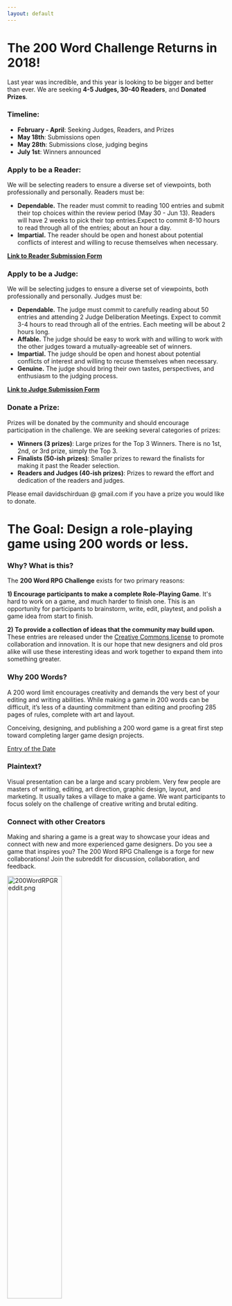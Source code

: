 ```yaml
---
layout: default
---
```

# The 200 Word Challenge Returns in 2018! 

Last year was incredible, and this year is looking to be bigger and better than ever. 
We are seeking **4-5 Judges, 30-40 Readers**, and **Donated Prizes**. 

### Timeline:

* **February - April**: Seeking Judges, Readers, and Prizes
* **May 18th**: Submissions open
* **May 28th**: Submissions close, judging begins
* **July 1st**: Winners announced

### Apply to be a Reader:
We will be selecting readers to ensure a diverse set of viewpoints, both professionally and personally. 
Readers must be:
* **Dependable.** The reader must commit to reading 100 entries and submit their top choices within the review period (May 30 - Jun 13).
Readers will have 2 weeks to pick their top entries.Expect to commit 8-10 hours to read through all of the entries; 
about an hour a day.
* **Impartial.** The reader should be open and honest about potential conflicts of interest and willing to recuse themselves when necessary.

[**__Link to Reader Submission Form__**](https://docs.google.com/forms/d/e/1FAIpQLSfvX0aaLMn6Aww2hwgCV4ZvBMfkgoAwAuaJeCdVHlEAPgGnMw/viewform?usp=sf_link)

### Apply to be a Judge:
We will be selecting judges to ensure a diverse set of viewpoints, both professionally and personally. 
Judges must be:
* **Dependable.** The judge must commit to carefully reading about 50 entries and attending 2 Judge Deliberation Meetings. Expect to commit 3-4 hours to read through all of the entries. Each meeting will be about 2 hours long. 
* **Affable.** The judge should be easy to work with and willing to work with the other judges toward a mutually-agreeable set of winners. 
* **Impartial.** The judge should be open and honest about potential conflicts of interest and willing to recuse themselves when necessary.
* **Genuine.** The judge should bring their own tastes, perspectives, and enthusiasm to the judging process. 

[**__Link to Judge Submission Form__**](https://docs.google.com/forms/d/e/1FAIpQLSfsSSLAC2-xr85fAtRD0ok-s46LeVMtw8sR6qm5QKwGDakhBQ/viewform?usp=sf_link)

### Donate a Prize:
Prizes will be donated by the community and should encourage participation in the challenge. We are seeking several categories of prizes:
* **Winners (3 prizes)**: Large prizes for the Top 3 Winners. There is no 1st, 2nd, or 3rd prize, simply the Top 3.
* **Finalists (50-ish prizes)**: Smaller prizes to reward the finalists for making it past the Reader selection.
* **Readers and Judges (40-ish prizes)**: Prizes to reward the effort and dedication of the readers and judges.

Please email davidschirduan @ gmail.com if you have a prize you would like to donate.

# The Goal: Design a role-playing game using 200 words or less.

### Why? What is this?

The **200 Word RPG Challenge** exists for two primary reasons:

**1) Encourage participants to make a complete Role-Playing Game**. It's hard to work on a game, and much harder to finish one. This is an opportunity for participants to brainstorm, write, edit, playtest, and polish a game idea from start to finish.

**2) To provide a collection of ideas that the community may build upon.** These entries are released under the [Creative Commons license]({{site.baseurl}}/licensing) to promote collaboration and innovation. It is our hope that new designers and old pros alike will use these interesting ideas and work together to expand them into something greater.

### Why 200 Words?

A 200 word limit encourages creativity and demands the very best of your editing and writing abilities. While making a game in 200 words can be difficult, it’s less of a daunting commitment than editing and proofing 285 pages of rules, complete with art and layout.

Conceiving, designing, and publishing a 200 word game is a great first step toward completing larger game design projects.

<a class="twitter-timeline" data-tweet-limit="1" data-chrome="noheader nofooter noscrollbar" data-dnt="true" href="https://twitter.com/200WordRPG">Entry of the Date</a> <script async src="//platform.twitter.com/widgets.js" charset="utf-8"></script>

### Plaintext?

Visual presentation can be a large and scary problem. Very few people are masters of writing, editing, art direction, graphic design, layout, and marketing. It usually takes a village to make a game. We want participants to focus solely on the challenge of creative writing and brutal editing.

### Connect with other Creators

Making and sharing a game is a great way to showcase your ideas and connect with new and more experienced game designers. Do you see a game that inspires you? The 200 Word RPG Challenge is a forge for new collaborations! Join the subreddit for discussion, collaboration, and feedback.

<a href="https://www.reddit.com/r/200wordrpg/"><img src="{{site.baseurl}}/assets/images/200wordreddit.png" style="width:50%" alt="200WordRPGReddit.png"></a>
